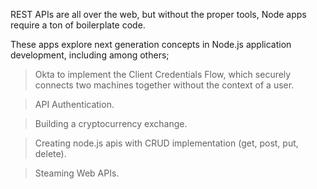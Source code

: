 REST APIs are all over the web, but without the proper tools, Node apps require a ton of boilerplate code. 

These apps explore next generation concepts in Node.js application development, including among others; 

> Okta to implement the Client Credentials Flow, which securely connects two machines together without the context of a user.

> API Authentication. 

> Building a cryptocurrency exchange.

> Creating node.js apis with CRUD implementation (get, post, put, delete).

> Steaming Web APIs.

